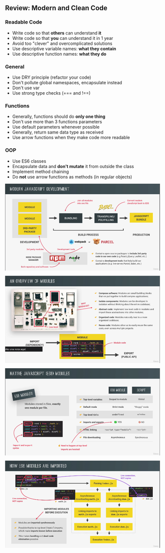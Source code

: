 ## Review: Modern and Clean Code

### Readable Code 
- Write code so that **others** can understand **it**
- Write code so that **you** can understand it in 1 year
- Avoid too "clever" and overcomplicated solutions
- Use descriptive variable names: **what they contain** 
- Use descriptive function names: **what they do** 

### General 
- Use DRY principle (refactor your code)
- Don't pollute global namespaces, encapsulate instead
- Don't use var
- Use strong type checks (=== and !==)

### Functions
- Generally, functions should do **only one thing**
- Don't use more than 3 functions parameters
- Use default parameters whenever possible
- Generally, return same data type as received
- Use arrow functions when they make code more readable

### OOP
- Use ES6 classes
- Encapsulate data and **don't mutate** it from outside the class
- Implement method chaining
- Do **not** use arrow functions as methods (in regular objects)



![screnshot 1](https://github.com/ewa1do/Javascript-Lectures/blob/main/17%20-%20Modern%20Javascript%20Development/screenshots/screen1.png)

![screnshot 2](https://github.com/ewa1do/Javascript-Lectures/blob/main/17%20-%20Modern%20Javascript%20Development/screenshots/screen2.png)

![screnshot 3](https://github.com/ewa1do/Javascript-Lectures/blob/main/17%20-%20Modern%20Javascript%20Development/screenshots/screen3.png)

![screnshot 4](https://github.com/ewa1do/Javascript-Lectures/blob/main/17%20-%20Modern%20Javascript%20Development/screenshots/screen4.png)

